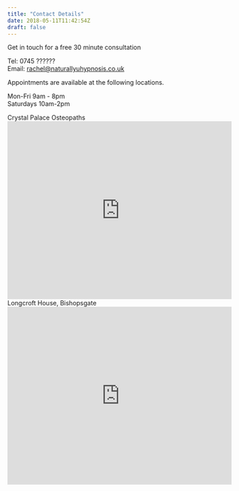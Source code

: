 ```yaml
---
title: "Contact Details"
date: 2018-05-11T11:42:54Z
draft: false
---
```


Get in touch for a free 30 minute consultation

Tel: 0745 ?????? <br>
Email: <a href="mailto:rachel@naturallyuhypnosis.co.uk">rachel@naturallyuhypnosis.co.uk</a>

Appointments are available at the following locations.

Mon-Fri  9am - 8pm <br>
Saturdays 10am-2pm



<div class="row">
<div class="col-md-6">
Crystal Palace Osteopaths
<iframe 
  src="https://www.google.com/maps/embed?pb=!1m18!1m12!1m3!1d1244.0841729227327!2d-0.08219952966505821!3d51.41833412519221!2m3!1f0!2f0!3f0!3m2!1i1024!2i768!4f13.1!3m3!1m2!1s0x4876014ff041c00f%3A0x22e813d88592df80!2snaturallyUhypnosis!5e0!3m2!1sen!2suk!4v1529859186750" 
  width="100%" height="400" 
  frameborder="0" style="border:0" 
  allowfullscreen>
  </iframe>
</div>

<div class="col-md-6">
Longcroft House, Bishopsgate

<iframe 
   src="https://www.google.com/maps/embed?pb=!1m18!1m12!1m3!1d2482.7615242826932!2d-0.08143768349747085!3d51.51759097963682!2m3!1f0!2f0!3f0!3m2!1i1024!2i768!4f13.1!3m3!1m2!1s0x48761d645e6ca8a7%3A0x820c13cdf5e46d5a!2snaturallyUhypnosis!5e0!3m2!1sen!2suk!4v1529859699299" 
   width="100%" height="400" 
   frameborder="0" style="border:0" allowfullscreen>
</iframe>

</div>

</div>

